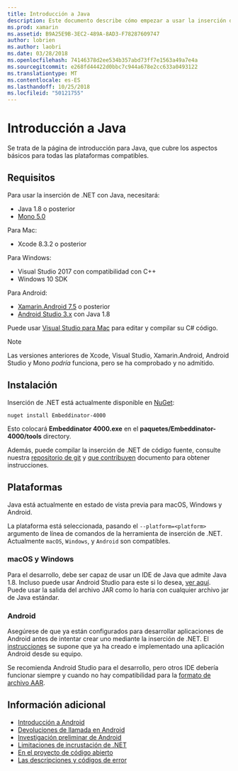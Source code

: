 ```yaml
---
title: Introducción a Java
description: Este documento describe cómo empezar a usar la inserción de .NET con Java. Describe los requisitos del sistema, instalación y las plataformas compatibles.
ms.prod: xamarin
ms.assetid: B9A25E9B-3EC2-489A-8AD3-F78287609747
author: lobrien
ms.author: laobri
ms.date: 03/28/2018
ms.openlocfilehash: 74146378d2ee534b357abd73ff7e1563a49a7e4a
ms.sourcegitcommit: e268fd44422d0bbc7c944a678e2cc633a0493122
ms.translationtype: MT
ms.contentlocale: es-ES
ms.lasthandoff: 10/25/2018
ms.locfileid: "50121755"
---
```

# <a name="getting-started-with-java"></a>Introducción a Java

Se trata de la página de introducción para Java, que cubre los aspectos básicos para todas las plataformas compatibles.

## <a name="requirements"></a>Requisitos

Para usar la inserción de .NET con Java, necesitará:

* Java 1.8 o posterior
* [Mono 5.0](http://www.mono-project.com/download/)

Para Mac:

* Xcode 8.3.2 o posterior

Para Windows:

* Visual Studio 2017 con compatibilidad con C++
* Windows 10 SDK

Para Android:

* [Xamarin.Android 7.5](https://visualstudio.microsoft.com/xamarin/) o posterior
* [Android Studio 3.x](https://developer.android.com/studio/index.html) con Java 1.8

Puede usar [Visual Studio para Mac](https://visualstudio.microsoft.com/vs/mac/) para editar y compilar su C# código.

> [!NOTE]
> Las versiones anteriores de Xcode, Visual Studio, Xamarin.Android, Android Studio y Mono _podría_ funciona, pero se ha comprobado y no admitido.

## <a name="installation"></a>Instalación

Inserción de .NET está actualmente disponible en [NuGet](https://www.nuget.org/packages/Embeddinator-4000/):

```shell
nuget install Embeddinator-4000
```

Esto colocará **Embeddinator 4000.exe** en el **paquetes/Embeddinator-4000/tools** directory.

Además, puede compilar la inserción de .NET de código fuente, consulte nuestra [repositorio de git](https://github.com/mono/Embeddinator-4000/) y [que contribuyen](https://github.com/mono/Embeddinator-4000/blob/master/Contributing.md) documento para obtener instrucciones.

## <a name="platforms"></a>Plataformas

Java está actualmente en estado de vista previa para macOS, Windows y Android.

La plataforma está seleccionada, pasando el `--platform=<platform>` argumento de línea de comandos de la herramienta de inserción de .NET. Actualmente `macOS`, `Windows`, y `Android` son compatibles.

### <a name="macos-and-windows"></a>macOS y Windows

Para el desarrollo, debe ser capaz de usar un IDE de Java que admite Java 1.8. Incluso puede usar Android Studio para este si lo desea, [ver aquí](https://stackoverflow.com/questions/16626810/can-android-studio-be-used-to-run-standard-java-projects). Puede usar la salida del archivo JAR como lo haría con cualquier archivo jar de Java estándar.

### <a name="android"></a>Android

Asegúrese de que ya están configurados para desarrollar aplicaciones de Android antes de intentar crear uno mediante la inserción de .NET. El [instrucciones](~/tools/dotnet-embedding/get-started/java/android.md) se supone que ya ha creado e implementado una aplicación Android desde su equipo.

Se recomienda Android Studio para el desarrollo, pero otros IDE debería funcionar siempre y cuando no hay compatibilidad para la [formato de archivo AAR](https://developer.android.com/studio/projects/android-library.html).

## <a name="further-reading"></a>Información adicional

* [Introducción a Android](~/tools/dotnet-embedding/get-started/java/android.md)
* [Devoluciones de llamada en Android](~/tools/dotnet-embedding/android/callbacks.md)
* [Investigación preliminar de Android](~/tools/dotnet-embedding/android/index.md)
* [Limitaciones de incrustación de .NET](~/tools/dotnet-embedding/limitations.md)
* [En el proyecto de código abierto](https://github.com/mono/Embeddinator-4000/blob/master/Contributing.md)
* [Las descripciones y códigos de error](~/tools/dotnet-embedding/errors.md)
